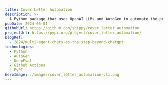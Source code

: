 ```yaml
---
title: Cover Letter Automation
description: >-
  A Python package that uses OpenAI LLMs and AutoGen to automate the process of writing cover letters.
pubDate: 2024-05-01
githubUrl: https://github.com/shippy/cover_letter_automation
projectUrl: https://pypi.org/project/cover_letter_automation/
blogRef:
  - 2024/multi-agent-chats-as-the-step-beyond-chatgpt
technologies:
  - Python
  - AutoGen
  - DeepEval
  - Github Actions
  - PyPI
heroImage: ./images/cover_letter_automation-cli.png
---
```

